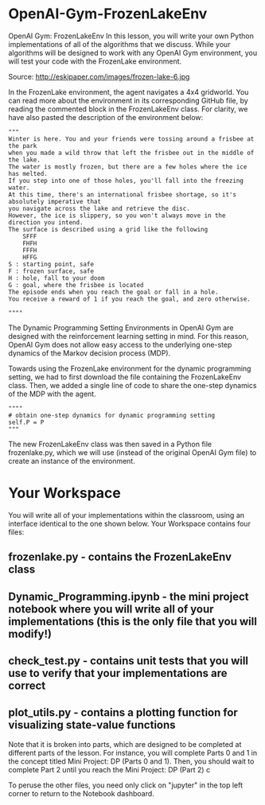 # OpenAI-Gym-FrozenLakeEnv
OpenAI Gym: FrozenLakeEnv
In this lesson, you will write your own Python implementations of all of the algorithms that we discuss. While your algorithms will be designed to work with any OpenAI Gym environment, you will test your code with the FrozenLake environment.


Source: http://eskipaper.com/images/frozen-lake-6.jpg

In the FrozenLake environment, the agent navigates a 4x4 gridworld. You can read more about the environment in its corresponding GitHub file, by reading the commented block in the FrozenLakeEnv class. For clarity, we have also pasted the description of the environment below:

    """
    Winter is here. You and your friends were tossing around a frisbee at the park
    when you made a wild throw that left the frisbee out in the middle of the lake.
    The water is mostly frozen, but there are a few holes where the ice has melted.
    If you step into one of those holes, you'll fall into the freezing water.
    At this time, there's an international frisbee shortage, so it's absolutely imperative that
    you navigate across the lake and retrieve the disc.
    However, the ice is slippery, so you won't always move in the direction you intend.
    The surface is described using a grid like the following
        SFFF
        FHFH
        FFFH
        HFFG
    S : starting point, safe
    F : frozen surface, safe
    H : hole, fall to your doom
    G : goal, where the frisbee is located
    The episode ends when you reach the goal or fall in a hole.
    You receive a reward of 1 if you reach the goal, and zero otherwise.

    """"
The Dynamic Programming Setting
Environments in OpenAI Gym are designed with the reinforcement learning setting in mind. For this reason, OpenAI Gym does not allow easy access to the underlying one-step dynamics of the Markov decision process (MDP).

Towards using the FrozenLake environment for the dynamic programming setting, we had to first download the file containing the FrozenLakeEnv class. Then, we added a single line of code to share the one-step dynamics of the MDP with the agent.


    """"
    # obtain one-step dynamics for dynamic programming setting
    self.P = P
    """
The new FrozenLakeEnv class was then saved in a Python file frozenlake.py, which we will use (instead of the original OpenAI Gym file) to create an instance of the environment.





# Your Workspace
You will write all of your implementations within the classroom, using an interface identical to the one shown below. Your Workspace contains four files:

## frozenlake.py - contains the FrozenLakeEnv class
## Dynamic_Programming.ipynb - the mini project notebook where you will write all of your implementations (this is the only file that you will modify!)
## check_test.py - contains unit tests that you will use to verify that your implementations are correct
## plot_utils.py - contains a plotting function for visualizing state-value functions


Note that it is broken into parts, which are designed to be completed at different parts of the lesson. For instance, you will complete Parts 0 and 1 in the concept titled Mini Project: DP (Parts 0 and 1). Then, you should wait to complete Part 2 until you reach the Mini Project: DP (Part 2) c

To peruse the other files, you need only click on "jupyter" in the top left corner to return to the Notebook dashboard.
